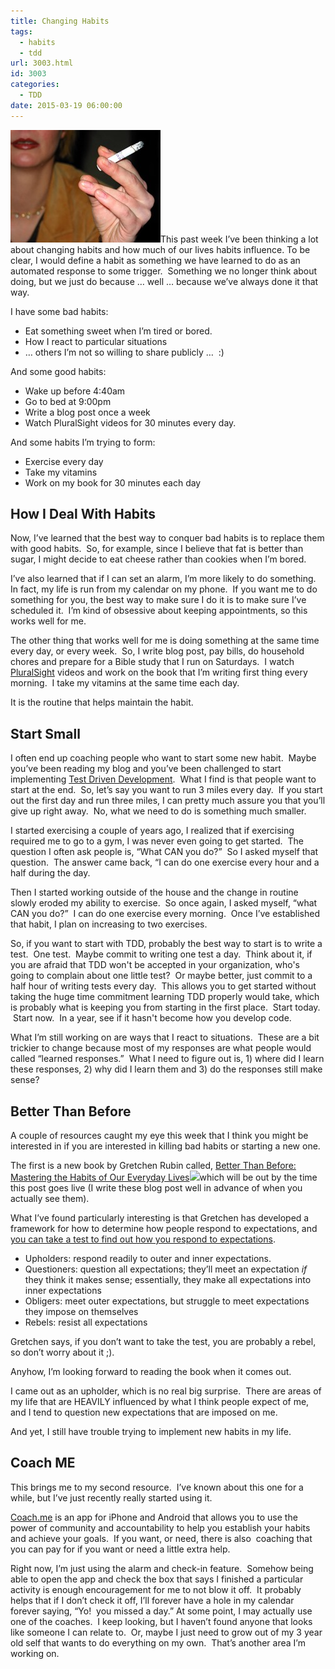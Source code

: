 ```yaml
---
title: Changing Habits
tags:
  - habits
  - tdd
url: 3003.html
id: 3003
categories:
  - TDD
date: 2015-03-19 06:00:00
---
```


![hand-039](/uploads/2015/03/hand-039.jpg "hand-039")This past week I’ve been thinking a lot about changing habits and how much of our lives habits influence. To be clear, I would define a habit as something we have learned to do as an automated response to some trigger.  Something we no longer think about doing, but we just do because … well … because we’ve always done it that way.

I have some bad habits:

*   Eat something sweet when I’m tired or bored.
*   How I react to particular situations
*   … others I’m not so willing to share publicly …  :)

And some good habits:

*   Wake up before 4:40am
*   Go to bed at 9:00pm
*   Write a blog post once a week
*   Watch PluralSight videos for 30 minutes every day.

And some habits I’m trying to form:

*   Exercise every day
*   Take my vitamins
*   Work on my book for 30 minutes each day

<!-- more -->

How I Deal With Habits
----------------------

Now, I’ve learned that the best way to conquer bad habits is to replace them with good habits.  So, for example, since I believe that fat is better than sugar, I might decide to eat cheese rather than cookies when I’m bored.

I’ve also learned that if I can set an alarm, I’m more likely to do something.  In fact, my life is run from my calendar on my phone.  If you want me to do something for you, the best way to make sure I do it is to make sure I’ve scheduled it.  I’m kind of obsessive about keeping appointments, so this works well for me.

The other thing that works well for me is doing something at the same time every day, or every week.  So, I write blog post, pay bills, do household chores and prepare for a Bible study that I run on Saturdays.  I watch [PluralSight](/pluralsight) videos and work on the book that I’m writing first thing every morning.  I take my vitamins at the same time each day.

It is the routine that helps maintain the habit.

Start Small
-----------

I often end up coaching people who want to start some new habit.  Maybe you’ve been reading my blog and you’ve been challenged to start implementing [Test Driven Development](/categories/TDD/).  What I find is that people want to start at the end.  So, let’s say you want to run 3 miles every day.  If you start out the first day and run three miles, I can pretty much assure you that you’ll give up right away.  No, what we need to do is something much smaller.

I started exercising a couple of years ago, I realized that if exercising required me to go to a gym, I was never even going to get started.  The question I often ask people is, “What CAN you do?”  So I asked myself that question.  The answer came back, “I can do one exercise every hour and a half during the day.

Then I started working outside of the house and the change in routine slowly eroded my ability to exercise.  So once again, I asked myself, “what CAN you do?”  I can do one exercise every morning.  Once I’ve established that habit, I plan on increasing to two exercises.

So, if you want to start with TDD, probably the best way to start is to write a test.  One test.  Maybe commit to writing one test a day.  Think about it, if you are afraid that TDD won't be accepted in your organization, who's going to complain about one little test?  Or maybe better, just commit to a half hour of writing tests every day.  This allows you to get started without taking the huge time commitment learning TDD properly would take, which is probably what is keeping you from starting in the first place.  Start today.  Start now.  In a year, see if it hasn't become how you develop code.

What I’m still working on are ways that I react to situations.  These are a bit trickier to change because most of my responses are what people would called “learned responses.”  What I need to figure out is, 1) where did I learn these responses, 2) why did I learn them and 3) do the responses still make sense?

Better Than Before
------------------

A couple of resources caught my eye this week that I think you might be interested in if you are interested in killing bad habits or starting a new one.

The first is a new book by Gretchen Rubin called, [Better Than Before: Mastering the Habits of Our Everyday Lives](/betterThanBefore)![](//ir-na.amazon-adsystem.com/e/ir?t=davmbusnetapp-20&l=as2&o=1&a=0385348614)which will be out by the time this post goes live (I write these blog post well in advance of when you actually see them).

What I’ve found particularly interesting is that Gretchen has developed a framework for how to determine how people respond to expectations, and [you can take a test to find out how you respond to expectations](//www.gretchenrubin.com/happiness_project/2014/03/quiz-are-you-an-upholder-a-questioner-a-rebel-or-an-obliger/).

*   Upholders: respond readily to outer and inner expectations.
*   Questioners: question all expectations; they’ll meet an expectation _if_ they think it makes sense; essentially, they make all expectations into inner expectations
*   Obligers: meet outer expectations, but struggle to meet expectations they impose on themselves
*   Rebels: resist all expectations

Gretchen says, if you don’t want to take the test, you are probably a rebel, so don’t worry about it ;).

Anyhow, I’m looking forward to reading the book when it comes out.

I came out as an upholder, which is no real big surprise.  There are areas of my life that are HEAVILY influenced by what I think people expect of me, and I tend to question new expectations that are imposed on me.

And yet, I still have trouble trying to implement new habits in my life.

Coach ME
--------

This brings me to my second resource.  I’ve known about this one for a while, but I’ve just recently really started using it.

[Coach.me](https://coach.me) is an app for iPhone and Android that allows you to use the power of community and accountability to help you establish your habits and achieve your goals.  If you want, or need, there is also  coaching that you can pay for if you want or need a little extra help.

Right now, I’m just using the alarm and check-in feature.  Somehow being able to open the app and check the box that says I finished a particular activity is enough encouragement for me to not blow it off.  It probably helps that if I don’t check it off, I’ll forever have a hole in my calendar forever saying, “Yo!  you missed a day.” At some point, I may actually use one of the coaches.  I keep looking, but I haven’t found anyone that looks like someone I can relate to.  Or, maybe I just need to grow out of my 3 year old self that wants to do everything on my own.  That’s another area I’m working on.
